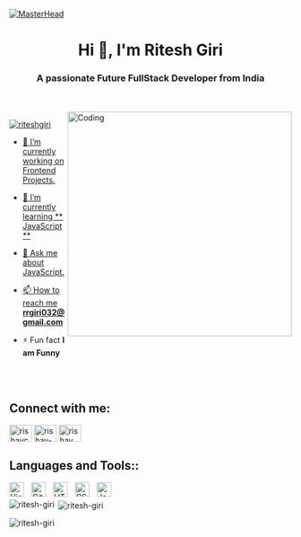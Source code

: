 [![MasterHead](https://firebasestorage.googleapis.com/v0/b/flexi-coding.appspot.com/o/dempgi7-520f8d5f-63d4-4453-8822-dbc149ae27f8.gif?alt=media&token=91c0c7b2-93c3-4029-b011-1a8703c5730d)](your-profile-link)


<h1 align="center">Hi 👋, I'm Ritesh Giri</h1>
<h3 align="center">A passionate Future FullStack Developer from India</h3>
<br>
<br>
<img align="right" alt="Coding" width="400" src="https://cdn.dribbble.com/users/1162077/screenshots/3848914/programmer.gif">

<p align="left"> <a href="https://twitter.com/@KnIgHtG11697565" target="blank"><img src="https://img.shields.io/twitter/follow/KnIgHtG11697565?logo=twitter&style=for-the-badge" alt="riteshgiri"  </p>

- 🔭 I’m currently working on Frontend Projects.

- 🌱 I’m currently learning ** JavaScript **

- 💬 Ask me about JavaScript.

- 📫 How to reach me **rrgiri032@gmail.com**

- ⚡ Fun fact **I am Funny**

<br>
<br>

<h2 align="left">Connect with me:</h2>
<p align="left">
<a href="https://twitter.com/KnIgHtG11697565" target="_blank"><img align="center" src="https://raw.githubusercontent.com/rahuldkjain/github-profile-readme-generator/master/src/images/icons/Social/twitter.svg" alt="rishavchanda" height="30" width="40" /></a>
<a href="https://www.linkedin.com/in/ritesh-giri-b8b770242/" target="_blank"><img align="center" src="https://raw.githubusercontent.com/rahuldkjain/github-profile-readme-generator/master/src/images/icons/Social/linked-in-alt.svg" alt="rishav-chanda-b89a791b3" height="30" width="40" /></a>
<a href="https://instagram.com/mr_ritesh_giri" target="_blank"><img align="center" src="https://raw.githubusercontent.com/rahuldkjain/github-profile-readme-generator/master/src/images/icons/Social/instagram.svg" alt="rishav_chanda" height="30" width="40" /></a>
</p>

<h2 align="left">Languages and Tools::</h2>

<img align="left" alt="Visual Studio Code" width="26px" src="https://cdn.jsdelivr.net/gh/devicons/devicon/icons/vscode/vscode-original.svg" style="padding-right:10px;" />
<img align="left" alt="Git" width="26px" src="https://cdn.jsdelivr.net/gh/devicons/devicon/icons/git/git-original.svg" style="padding-right:10px;" />
<img align="left" alt="HTML5" width="26px" src="https://cdn.jsdelivr.net/gh/devicons/devicon/icons/html5/html5-original.svg" style="padding-right:10px;" />
<img align="left" alt="CSS3" width="26px" src="https://cdn.jsdelivr.net/gh/devicons/devicon/icons/css3/css3-original.svg" style="padding-right:10px;" />
<img align="left" alt="JavaScript" width="26px" src="https://cdn.jsdelivr.net/gh/devicons/devicon/icons/javascript/javascript-original.svg" style="padding-right:10px;" />

<br>

<p><img align="left"
src="https://camo.githubusercontent.com/be9401ec8f7eff25b10bbe24e49f92daef783be2a06a4dca2809a74a94ec5f57/68747470733a2f2f6769746875622d726561646d652d73746174732e76657263656c2e6170702f6170692f746f702d6c616e67733f757365726e616d653d7269746573682d676972692673686f775f69636f6e733d74727565266c6f63616c653d656e266c61796f75743d636f6d70616374" alt="ritesh-giri" /></p>

<p>&nbsp;<img align="center" src="https://github-readme-stats.vercel.app/api?username=ritesh-giri&show_icons=true&locale=en" alt="ritesh-giri" /></p>

<p><img align="center" src="https://github-readme-streak-stats.herokuapp.com/?user=ritesh-giri" alt="ritesh-giri" /></p>
